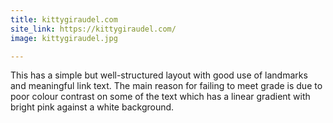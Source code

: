 ```yaml
---
title: kittygiraudel.com
site_link: https://kittygiraudel.com/
image: kittygiraudel.jpg

---
```


This has a simple but well-structured layout with good use of landmarks and meaningful link text. The main reason for failing to meet grade is due to poor colour contrast on some of the text which has a linear gradient with bright pink against a white background.
